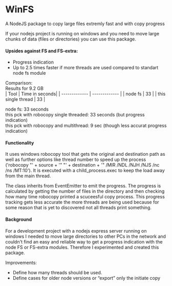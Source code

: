 # WinFS
A NodeJS package to copy large files extremly fast and with copy progress 
  
If your nodejs project is running on windows and you need to move large chunks of data (files or directories) you can use this package.

#### Upsides against FS and FS-extra:
-	Progress indication
-	Up to 2.5 times faster if more threads are used compared to standart node fs module

Comparison:  
Results for 9.2 GB  
| Tool  | Time in seconds|
| ------------- | ------------- |
| node fs | 33 |
| this single thread  | 33  |

node fs: 33 seconds  
this pck with robocopy single threaded: 33 seconds (but progress indication)  
this pck with robocopy and multithread: 9 sec (though less accurat progress indication)  

#### Functionality 
It uses windows robocopy tool that gets the original and destination path as well as further options like thread number to speed up the process ('robocopy "' + source + '" "' + destination + '" /MIR /NDL /NJH /NJS /nc /ns /MT:10'). It is executed with a child_process.exec to keep the load away from the main thread.

The class inherits from EventEmitter to emit the progress. The progress is calculated by getting the number of files in the directory and then checking how many time robocopy printed a scuceesful copy process. This progress tracking gets less accurate the more threads are being used because for some reason that is yet to discovered not all threads print something.  

#### Background
For a development project with a nodejs express server running on windows I needed to move large directories to other PCs in the network and couldn't find an easy and reliable way to get a progress indication with the node FS or FS-extra modules. Therefore I experimented and created this package. 

Improvements: 
-	Define how many threads should be used.
-	Define cases for older node versions or “export” only the initiate copy
